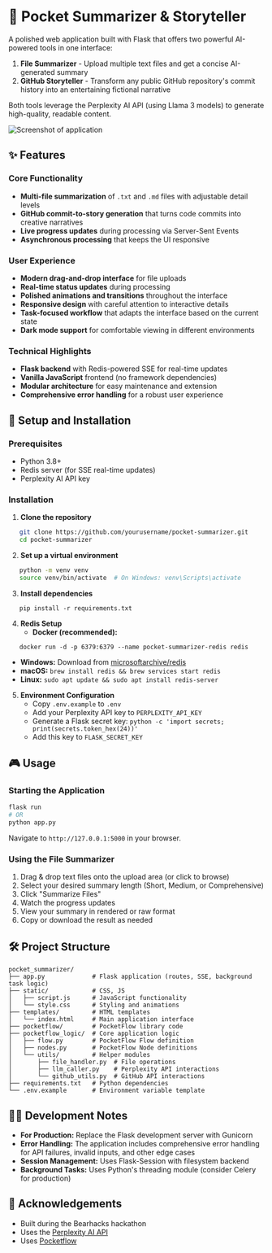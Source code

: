 # 🐻 Pocket Summarizer & Storyteller

A polished web application built with Flask that offers two powerful AI-powered tools in one interface:

1. **File Summarizer** - Upload multiple text files and get a concise AI-generated summary
2. **GitHub Storyteller** - Transform any public GitHub repository's commit history into an entertaining fictional narrative

Both tools leverage the Perplexity AI API (using Llama 3 models) to generate high-quality, readable content.

![Screenshot of application](https://placeholder-for-your-screenshot.com)

## ✨ Features

### Core Functionality
- **Multi-file summarization** of `.txt` and `.md` files with adjustable detail levels
- **GitHub commit-to-story generation** that turns code commits into creative narratives
- **Live progress updates** during processing via Server-Sent Events
- **Asynchronous processing** that keeps the UI responsive

### User Experience
- **Modern drag-and-drop interface** for file uploads
- **Real-time status updates** during processing
- **Polished animations and transitions** throughout the interface
- **Responsive design** with careful attention to interactive details
- **Task-focused workflow** that adapts the interface based on the current state
- **Dark mode support** for comfortable viewing in different environments

### Technical Highlights
- **Flask backend** with Redis-powered SSE for real-time updates
- **Vanilla JavaScript** frontend (no framework dependencies)
- **Modular architecture** for easy maintenance and extension
- **Comprehensive error handling** for a robust user experience

## 🚀 Setup and Installation

### Prerequisites
- Python 3.8+
- Redis server (for SSE real-time updates)
- Perplexity AI API key

### Installation

1. **Clone the repository**
```bash
   git clone https://github.com/yourusername/pocket-summarizer.git
   cd pocket-summarizer
```

2. **Set up a virtual environment**
```bash
   python -m venv venv
   source venv/bin/activate  # On Windows: venv\Scripts\activate
```

3. **Install dependencies**
```
   pip install -r requirements.txt
```

4. **Redis Setup**
   - **Docker (recommended):**
  ```
     docker run -d -p 6379:6379 --name pocket-summarizer-redis redis
```
   - **Windows:** Download from [microsoftarchive/redis](https://github.com/microsoftarchive/redis/releases)
   - **macOS:** `brew install redis && brew services start redis`
   - **Linux:** `sudo apt update && sudo apt install redis-server`

5. **Environment Configuration**
   - Copy `.env.example` to `.env`
   - Add your Perplexity API key to `PERPLEXITY_API_KEY`
   - Generate a Flask secret key: `python -c 'import secrets; print(secrets.token_hex(24))'`
   - Add this key to `FLASK_SECRET_KEY`

## 🎮 Usage

### Starting the Application
```bash
flask run
# OR
python app.py
```

Navigate to `http://127.0.0.1:5000` in your browser.

### Using the File Summarizer
1. Drag & drop text files onto the upload area (or click to browse)
2. Select your desired summary length (Short, Medium, or Comprehensive)
3. Click "Summarize Files"
4. Watch the progress updates
5. View your summary in rendered or raw format
6. Copy or download the result as needed

## 🛠️ Project Structure

```
pocket_summarizer/
├── app.py             # Flask application (routes, SSE, background task logic)
├── static/            # CSS, JS
│   ├── script.js      # JavaScript functionality
│   └── style.css      # Styling and animations
├── templates/         # HTML templates
│   └── index.html     # Main application interface
├── pocketflow/        # PocketFlow library code 
├── pocketflow_logic/  # Core application logic
│   ├── flow.py        # PocketFlow Flow definition
│   ├── nodes.py       # PocketFlow Node definitions
│   └── utils/         # Helper modules
│       ├── file_handler.py  # File operations
│       ├── llm_caller.py    # Perplexity API interactions
│       └── github_utils.py  # GitHub API interactions
├── requirements.txt   # Python dependencies
└── .env.example       # Environment variable template
```

## 🧑‍💻 Development Notes

- **For Production:** Replace the Flask development server with Gunicorn
- **Error Handling:** The application includes comprehensive error handling for API failures, invalid inputs, and other edge cases
- **Session Management:** Uses Flask-Session with filesystem backend
- **Background Tasks:** Uses Python's threading module (consider Celery for production)

## 🌟 Acknowledgements

- Built during the Bearhacks hackathon
- Uses the [Perplexity AI API](https://docs.perplexity.ai/)
- Uses [Pocketflow](https://github.com/The-Pocket/PocketFlow/)
